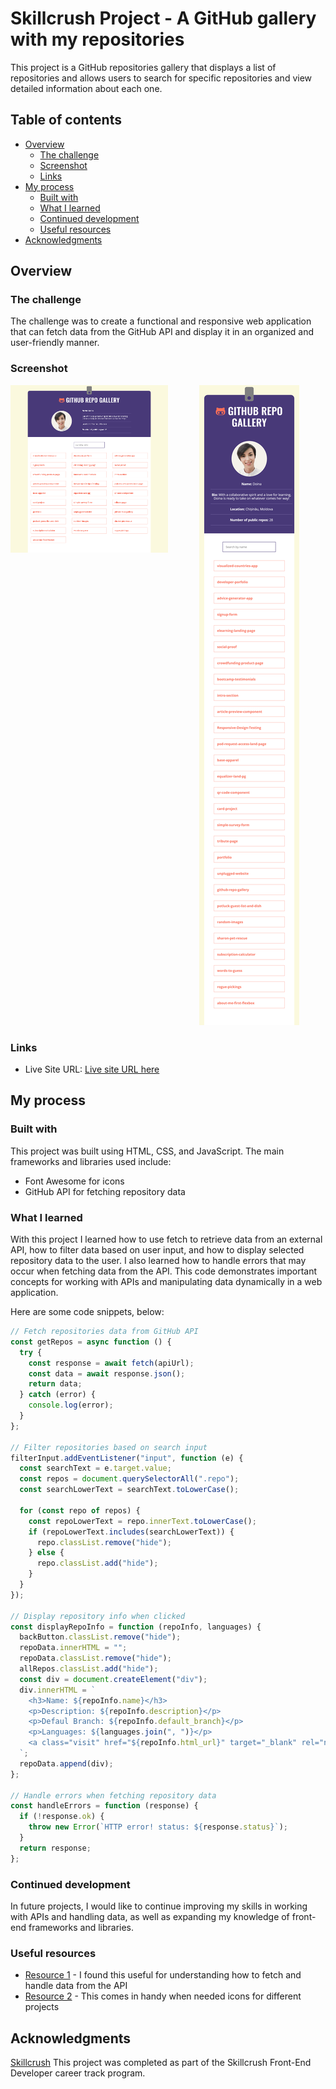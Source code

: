 # Skillcrush Project - A GitHub gallery with my repositories
This project is a GitHub repositories gallery that displays a list of repositories and allows users to search for specific repositories and view detailed information about each one.

## Table of contents

- [Overview](#overview)
  - [The challenge](#the-challenge)
  - [Screenshot](#screenshot)
  - [Links](#links)
- [My process](#my-process)
  - [Built with](#built-with)
  - [What I learned](#what-i-learned)
  - [Continued development](#continued-development)
  - [Useful resources](#useful-resources)
- [Acknowledgments](#acknowledgments)


## Overview

### The challenge
The challenge was to create a functional and responsive web application that can fetch data from the GitHub API and display it in an organized and user-friendly manner.

### Screenshot

<div style="display: flex; flex-wrap: wrap; justify-content: space-between;">
  <div style="flex-basis: 50%;">
    <img src="./img/desktop-view.png" alt="Desktop screenshot">
  </div>
  <div style="flex-basis: 40%;">
    <img src="./img/mobile-screen-view.png" alt="Mobile screenshot">
  </div>
</div>


### Links

- Live Site URL: [Live site URL here](https://doileo.github.io/github-repo-gallery/)

## My process

### Built with
This project was built using HTML, CSS, and JavaScript. The main frameworks and libraries used include:
- Font Awesome for icons
- GitHub API for fetching repository data

### What I learned

With this project I learned how to use fetch to retrieve data from an external API, how to filter data based on user input, and how to display selected repository data to the user. I also learned how to handle errors that may occur when fetching data from the API. This code demonstrates important concepts for working with APIs and manipulating data dynamically in a web application.

Here are some code snippets, below:

```js
// Fetch repositories data from GitHub API
const getRepos = async function () {
  try {
    const response = await fetch(apiUrl);
    const data = await response.json();
    return data;
  } catch (error) {
    console.log(error);
  }
};

// Filter repositories based on search input
filterInput.addEventListener("input", function (e) {
  const searchText = e.target.value;
  const repos = document.querySelectorAll(".repo");
  const searchLowerText = searchText.toLowerCase();

  for (const repo of repos) {
    const repoLowerText = repo.innerText.toLowerCase();
    if (repoLowerText.includes(searchLowerText)) {
      repo.classList.remove("hide");
    } else {
      repo.classList.add("hide");
    }
  }
});

// Display repository info when clicked
const displayRepoInfo = function (repoInfo, languages) {
  backButton.classList.remove("hide");
  repoData.innerHTML = "";
  repoData.classList.remove("hide");
  allRepos.classList.add("hide");
  const div = document.createElement("div");
  div.innerHTML = `
    <h3>Name: ${repoInfo.name}</h3>
    <p>Description: ${repoInfo.description}</p>
    <p>Defaul Branch: ${repoInfo.default_branch}</p>
    <p>Languages: ${languages.join(", ")}</p>
    <a class="visit" href="${repoInfo.html_url}" target="_blank" rel="noreferrer nooper">View Repo on GitHub!</a>
  `;
  repoData.append(div);
};

// Handle errors when fetching repository data
const handleErrors = function (response) {
  if (!response.ok) {
    throw new Error(`HTTP error! status: ${response.status}`);
  }
  return response;
};

```

### Continued development

In future projects, I would like to continue improving my skills in working with APIs and handling data, as well as expanding my knowledge of front-end frameworks and libraries.


### Useful resources

- [Resource 1](https://docs.github.com/en/rest?apiVersion=2022-11-28) - I found this useful for understanding how to fetch and handle data from the API
- [Resource 2](https://fontawesome.com/) - This comes in handy when needed icons for different projects


## Acknowledgments

[Skillcrush](https://skillcrush.com/) This project was completed as part of the Skillcrush Front-End Developer career track program.

